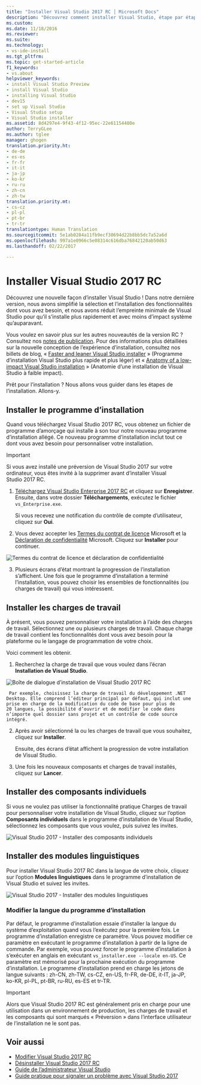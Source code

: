 ```yaml
---
title: "Installer Visual Studio 2017 RC │ Microsoft Docs"
description: "Découvrez comment installer Visual Studio, étape par étape."
ms.custom: 
ms.date: 11/18/2016
ms.reviewer: 
ms.suite: 
ms.technology:
- vs-ide-install
ms.tgt_pltfrm: 
ms.topic: get-started-article
f1_keywords:
- vs.about
helpviewer_keywords:
- install Visual Studio Preview
- install Visual Studio
- installing Visual Studio
- dev15
- set up Visual Studio
- Visual Studio setup
- Visual Studio installer
ms.assetid: 8d4297e4-9f43-4f12-95ec-22e61154480e
author: TerryGLee
ms.author: tglee
manager: ghogen
translation.priority.ht:
- de-de
- es-es
- fr-fr
- it-it
- ja-jp
- ko-kr
- ru-ru
- zh-cn
- zh-tw
translation.priority.mt:
- cs-cz
- pl-pl
- pt-br
- tr-tr
translationtype: Human Translation
ms.sourcegitcommit: 5e1ab0284a11fb9ecf30694d22b8bb5dc7a52a6d
ms.openlocfilehash: 997a1e0966c5e08314c616dba76842120ab50d63
ms.lasthandoff: 02/22/2017

---
```

# <a name="install-visual-studio-2017-rc"></a>Installer Visual Studio 2017 RC
Découvrez une nouvelle façon d’installer Visual Studio ! Dans notre dernière version, nous avons simplifié la sélection et l’installation des fonctionnalités dont vous avez besoin, et nous avons réduit l’empreinte minimale de Visual Studio pour qu’il s’installe plus rapidement et avec moins d’impact système qu’auparavant.  

 Vous voulez en savoir plus sur les autres nouveautés de la version RC ? Consultez nos [notes de publication](https://www.visualstudio.com/news/releasenotes/vs15-relnotes). Pour des informations plus détaillées sur la nouvelle conception de l’expérience d’installation, consultez nos billets de blog, « [Faster and leaner Visual Studio installer](https://blogs.msdn.microsoft.com/visualstudio/2016/04/01/faster-leaner-visual-studio-installer/) » (Programme d’installation Visual Studio plus rapide et plus léger) et « [Anatomy of a low-impact Visual Studio installation](https://blogs.msdn.microsoft.com/visualstudio/2016/04/25/anatomy-of-a-low-impact-visual-studio-install/) » (Anatomie d’une installation de Visual Studio à faible impact).  

 Prêt pour l’installation ? Nous allons vous guider dans les étapes de l’installation. Allons-y.  

## <a name="install-the-installer"></a>Installer le programme d’installation  
 Quand vous téléchargez Visual Studio 2017 RC, vous obtenez un fichier de programme d’amorçage qui installe à son tour notre nouveau programme d’installation allégé. Ce nouveau programme d’installation inclut tout ce dont vous avez besoin pour personnaliser votre installation.  

> [!IMPORTANT]
> Si vous avez installé une préversion de Visual Studio 2017 sur votre ordinateur, vous êtes invité à la supprimer avant d’installer Visual Studio 2017 RC.

1.  [Téléchargez Visual Studio Enterprise 2017 RC](https://www.visualstudio.com/vs/visual-studio-2017-rc/) et cliquez sur **Enregistrer**.  Ensuite, dans votre dossier **Téléchargements**, exécutez le fichier `vs_Enterprise.exe`.  

     Si vous recevez une notification du contrôle de compte d’utilisateur, cliquez sur **Oui**.  

2.  Vous devez accepter les [Termes du contrat de licence](https://www.visualstudio.com/support/legal/mt591984) Microsoft et la [Déclaration de confidentialité](https://www.visualstudio.com/dn948229) Microsoft. Cliquez sur **Installer** pour continuer.  

  ![Termes du contrat de licence et déclaration de confidentialité](media/01-installingdev15prev4-licensetermsandprivacystatement.png "Termes du contrat de licence et déclaration de confidentialité Microsoft")  

3.  Plusieurs écrans d’état montrant la progression de l’installation s’affichent. Une fois que le programme d’installation a terminé l’installation, vous pouvez choisir les ensembles de fonctionnalités (ou charges de travail) qui vous intéressent.

## <a name="install-workloads"></a>Installer les charges de travail  
 À présent, vous pouvez personnaliser votre installation à l’aide des charges de travail. Sélectionnez une ou plusieurs charges de travail. Chaque charge de travail contient les fonctionnalités dont vous avez besoin pour la plateforme ou le langage de programmation de votre choix.  

 Voici comment les obtenir.  

1.  Recherchez la charge de travail que vous voulez dans l’écran **Installation de Visual Studio**.  

  ![Boîte de dialogue d’installation de Visual Studio 2017 RC](../ide/media/willow1.png "Installation de Visual Studio 2017")

     Par exemple, choisissez la charge de travail du développement .NET Desktop. Elle comprend l’éditeur principal par défaut, qui inclut une prise en charge de la modification du code de base pour plus de 20 langues, la possibilité d’ouvrir et de modifier le code dans n’importe quel dossier sans projet et un contrôle de code source intégré.  

2.  Après avoir sélectionné la ou les charges de travail que vous souhaitez, cliquez sur **Installer**.  

    Ensuite, des écrans d’état affichent la progression de votre installation de Visual Studio.

3.  Une fois les nouveaux composants et charges de travail installés, cliquez sur **Lancer**.

## <a name="install-individual-components"></a>Installer des composants individuels

Si vous ne voulez pas utiliser la fonctionnalité pratique Charges de travail pour personnaliser votre installation de Visual Studio, cliquez sur l’option **Composants individuels** dans le programme d’installation de Visual Studio, sélectionnez les composants que vous voulez, puis suivez les invites.

  ![Visual Studio 2017 - Installer des composants individuels](media/vs2017install-IndividualComponents.PNG "Installer des composants individuels de Visual Studio")

## <a name="install-language-packs"></a>Installer des modules linguistiques

Pour installer Visual Studio 2017 RC dans la langue de votre choix, cliquez sur l’option **Modules linguistiques** dans le programme d’installation de Visual Studio et suivez les invites.

  ![Visual Studio 2017 - Installer des modules linguistiques](media/vs2017install-LanguagePacks.PNG "Installer des modules linguistiques de Visual Studio")

### <a name="change-the-installer-language"></a>Modifier la langue du programme d’installation

Par défaut, le programme d’installation essaie d’installer la langue du système d’exploitation quand vous l’exécutez pour la première fois. Le programme d’installation enregistre ce paramètre. Vous pouvez modifier ce paramètre en exécutant le programme d’installation à partir de la ligne de commande. Par exemple, vous pouvez forcer le programme d’installation à s’exécuter en anglais en exécutant `vs_installer.exe --locale en-US`. Ce paramètre est mémorisé pour la prochaine exécution du programme d’installation. Le programme d’installation prend en charge les jetons de langue suivants : zh-CN, zh-TW, cs-CZ, en-US, fr-FR, de-DE, it-IT, ja-JP, ko-KR, pl-PL, pt-BR, ru-RU, es-ES et tr-TR.


  > [!IMPORTANT]
  > Alors que Visual Studio 2017 RC est généralement pris en charge pour une utilisation dans un environnement de production, les charges de travail et les composants qui sont marqués « Préversion » dans l’interface utilisateur de l’installation ne le sont pas.

## <a name="see-also"></a>Voir aussi  
* [Modifier Visual Studio 2017 RC](modify-visual-studio.md)
* [Désinstaller Visual Studio 2017 RC](uninstall-visual-studio.md)
* [Guide de l’administrateur Visual Studio](visual-studio-administrator-guide.md)
* [Guide pratique pour signaler un problème avec Visual Studio 2017](../ide/how-to-report-a-problem-with-visual-studio-2017.md)

